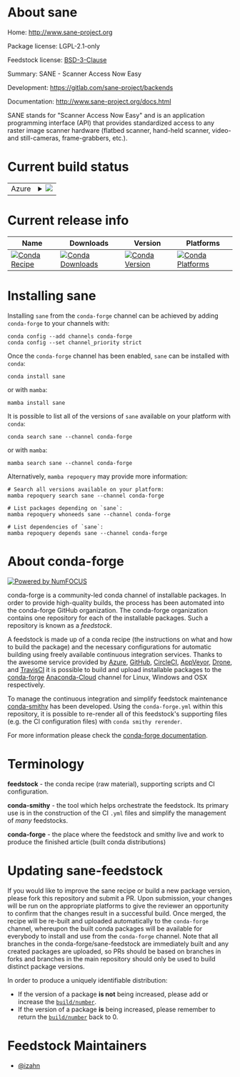 About sane
==========

Home: http://www.sane-project.org

Package license: LGPL-2.1-only

Feedstock license: [BSD-3-Clause](https://github.com/conda-forge/sane-feedstock/blob/main/LICENSE.txt)

Summary: SANE - Scanner Access Now Easy

Development: https://gitlab.com/sane-project/backends

Documentation: http://www.sane-project.org/docs.html

SANE stands for "Scanner Access Now Easy" and is an application
programming interface (API) that provides standardized access to
any raster image scanner hardware (flatbed scanner, hand-held
scanner, video- and still-cameras, frame-grabbers, etc.).


Current build status
====================


<table>
    
  <tr>
    <td>Azure</td>
    <td>
      <details>
        <summary>
          <a href="https://dev.azure.com/conda-forge/feedstock-builds/_build/latest?definitionId=14076&branchName=main">
            <img src="https://dev.azure.com/conda-forge/feedstock-builds/_apis/build/status/sane-feedstock?branchName=main">
          </a>
        </summary>
        <table>
          <thead><tr><th>Variant</th><th>Status</th></tr></thead>
          <tbody><tr>
              <td>linux_64</td>
              <td>
                <a href="https://dev.azure.com/conda-forge/feedstock-builds/_build/latest?definitionId=14076&branchName=main">
                  <img src="https://dev.azure.com/conda-forge/feedstock-builds/_apis/build/status/sane-feedstock?branchName=main&jobName=linux&configuration=linux_64_" alt="variant">
                </a>
              </td>
            </tr>
          </tbody>
        </table>
      </details>
    </td>
  </tr>
</table>

Current release info
====================

| Name | Downloads | Version | Platforms |
| --- | --- | --- | --- |
| [![Conda Recipe](https://img.shields.io/badge/recipe-sane-green.svg)](https://anaconda.org/conda-forge/sane) | [![Conda Downloads](https://img.shields.io/conda/dn/conda-forge/sane.svg)](https://anaconda.org/conda-forge/sane) | [![Conda Version](https://img.shields.io/conda/vn/conda-forge/sane.svg)](https://anaconda.org/conda-forge/sane) | [![Conda Platforms](https://img.shields.io/conda/pn/conda-forge/sane.svg)](https://anaconda.org/conda-forge/sane) |

Installing sane
===============

Installing `sane` from the `conda-forge` channel can be achieved by adding `conda-forge` to your channels with:

```
conda config --add channels conda-forge
conda config --set channel_priority strict
```

Once the `conda-forge` channel has been enabled, `sane` can be installed with `conda`:

```
conda install sane
```

or with `mamba`:

```
mamba install sane
```

It is possible to list all of the versions of `sane` available on your platform with `conda`:

```
conda search sane --channel conda-forge
```

or with `mamba`:

```
mamba search sane --channel conda-forge
```

Alternatively, `mamba repoquery` may provide more information:

```
# Search all versions available on your platform:
mamba repoquery search sane --channel conda-forge

# List packages depending on `sane`:
mamba repoquery whoneeds sane --channel conda-forge

# List dependencies of `sane`:
mamba repoquery depends sane --channel conda-forge
```


About conda-forge
=================

[![Powered by
NumFOCUS](https://img.shields.io/badge/powered%20by-NumFOCUS-orange.svg?style=flat&colorA=E1523D&colorB=007D8A)](https://numfocus.org)

conda-forge is a community-led conda channel of installable packages.
In order to provide high-quality builds, the process has been automated into the
conda-forge GitHub organization. The conda-forge organization contains one repository
for each of the installable packages. Such a repository is known as a *feedstock*.

A feedstock is made up of a conda recipe (the instructions on what and how to build
the package) and the necessary configurations for automatic building using freely
available continuous integration services. Thanks to the awesome service provided by
[Azure](https://azure.microsoft.com/en-us/services/devops/), [GitHub](https://github.com/),
[CircleCI](https://circleci.com/), [AppVeyor](https://www.appveyor.com/),
[Drone](https://cloud.drone.io/welcome), and [TravisCI](https://travis-ci.com/)
it is possible to build and upload installable packages to the
[conda-forge](https://anaconda.org/conda-forge) [Anaconda-Cloud](https://anaconda.org/)
channel for Linux, Windows and OSX respectively.

To manage the continuous integration and simplify feedstock maintenance
[conda-smithy](https://github.com/conda-forge/conda-smithy) has been developed.
Using the ``conda-forge.yml`` within this repository, it is possible to re-render all of
this feedstock's supporting files (e.g. the CI configuration files) with ``conda smithy rerender``.

For more information please check the [conda-forge documentation](https://conda-forge.org/docs/).

Terminology
===========

**feedstock** - the conda recipe (raw material), supporting scripts and CI configuration.

**conda-smithy** - the tool which helps orchestrate the feedstock.
                   Its primary use is in the construction of the CI ``.yml`` files
                   and simplify the management of *many* feedstocks.

**conda-forge** - the place where the feedstock and smithy live and work to
                  produce the finished article (built conda distributions)


Updating sane-feedstock
=======================

If you would like to improve the sane recipe or build a new
package version, please fork this repository and submit a PR. Upon submission,
your changes will be run on the appropriate platforms to give the reviewer an
opportunity to confirm that the changes result in a successful build. Once
merged, the recipe will be re-built and uploaded automatically to the
`conda-forge` channel, whereupon the built conda packages will be available for
everybody to install and use from the `conda-forge` channel.
Note that all branches in the conda-forge/sane-feedstock are
immediately built and any created packages are uploaded, so PRs should be based
on branches in forks and branches in the main repository should only be used to
build distinct package versions.

In order to produce a uniquely identifiable distribution:
 * If the version of a package **is not** being increased, please add or increase
   the [``build/number``](https://docs.conda.io/projects/conda-build/en/latest/resources/define-metadata.html#build-number-and-string).
 * If the version of a package **is** being increased, please remember to return
   the [``build/number``](https://docs.conda.io/projects/conda-build/en/latest/resources/define-metadata.html#build-number-and-string)
   back to 0.

Feedstock Maintainers
=====================

* [@izahn](https://github.com/izahn/)

